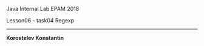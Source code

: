 Java Internal Lab EPAM 2018 

Lesson06 - task04 Regexp 
_______________________  
**Korostelev Konstantin**  